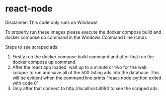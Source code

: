 # react-node
Disclaimer: This code only runs on Windows!

To properly run these images please execute the docker compose build and docker compose up command in the Windows Command Line (cmd).

Steps to see scraped ads:
1. Firstly run the docker compose build command and after that run the docker compose up command. 
2. After the react app loaded, wait up to a minute or two for the web scraper to run and save all of the 500 listing ads into the database.
   This will be evident when the command line prints "react-node-python exited with code 0".
3. Only after that connect to http://localhost:8080 to see the scraped ads.
   
